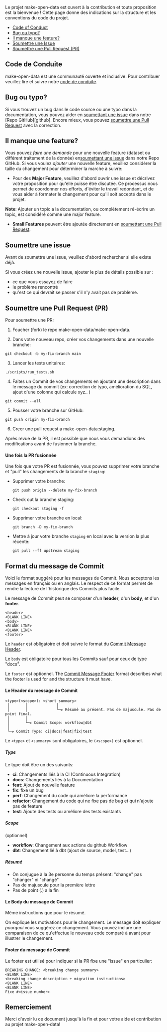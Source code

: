 Le projet make-open-data est ouvert à la contribution et toute proposition est la bienvenue !
Cette page donne des indications sur la structure et les conventions du code du projet.




- [Code of Conduct](#coc)
- [Bug ou typo?](#bugtypo)
- [Il manque une feature?](#feature)
- [Soumettre une Issue](#submit-issue)
- [Soumettre une Pull Request (PR)](#submit-pr)


## <a name="coc"></a> Code de Conduite


make-open-data est une communauté ouverte et inclusive. Pour contribuer veuillez lire et suivre notre [code de conduite][coc].


## <a name="bugtypo"></a> Bug ou typo?


Si vous trouvez un bug dans le code source ou une typo dans la documentation, vous pouvez aider en [soumettant une issue](#submit-issue) dans notre [Repo GitHub][github].
Encore mieux, vous pouvez [soumettre une Pull Request](#submit-pr) avec la correction.




## <a name="feature"></a> Il manque une feature?
Vous pouvez *faire une demande* pour une nouvelle feature (dataset ou différent traitement de la donnée) en[soumettant une issue](#submit-issue) dans notre Repo GitHub.
Si vous voulez *ajouter* une nouvelle feature, veuillez considérer la taille du changement pour déterminer la marche à suivre:


* Pour des **Major Feature**, veuillez d'abord ouvrir une issue et décrivez votre proposition pour qu'elle puisse être discutée.
 Ce processus nous permet de coordonner nos efforts, d'éviter le travail redondant, et de vous aider à formater le changement pour qu'il soit accepté dans le projet.


 **Note**: Ajouter un topic a la documentation, ou complètement ré-écrire un topic, est considéré comme une major feature.


* **Small Features** peuvent être ajoutée directement en [soumettant une Pull Request](#submit-pr).


## <a name="submit-issue"></a> Soumettre une issue
Avant de soumettre une issue, veuillez d'abord rechercher si elle existe déjà.


Si vous créez une nouvelle issue, ajouter le plus de détails possible sur :
- ce que vous essayez de faire
- le problème rencontré
- qu'est ce qui devrait se passer s'il n'y avait pas de problème.


## <a name="submit-issue"></a> Soumettre une Pull Request (PR)
Pour soumettre une PR:


1. Foucher (fork) le repo make-open-data/make-open-data.


2. Dans votre nouveau repo, créer vos changements dans une nouvelle branche:


```shell
git checkout -b my-fix-branch main
```

3. Lancer les tests unitaires:
```shell
./scripts/run_tests.sh
```

4. Faites un Commit de vos changements en ajoutant une description dans le message du commit (ex: correction de typo, amélioration du SQL, ajout d'une colonne qui calcule xyz.. )
```shell
git commit --all
```
5. Pousser votre branche sur GitHub:
```shell
git push origin my-fix-branch
```
6. Creer une pull request a make-open-data:staging.


Après revue de la PR, il est possible que nous vous demandions des modifications avant de fusionner la branche.


#### Une fois la PR fusionnée


Une fois que votre PR est fusionnée, vous pouvez supprimer votre branche et "pull" les changements de la branche `staging`:


* Supprimer votre branche:


   ```shell
   git push origin --delete my-fix-branch
   ```


* Check out la branche staging:


   ```shell
   git checkout staging -f
   ```


* Supprimer votre branche en local:


   ```shell
   git branch -D my-fix-branch
   ```


* Mettre à jour votre branche `staging` en local avec la version la plus récente:


   ```shell
   git pull --ff upstream staging
   ```


## <a name="commit"></a> Format du message de Commit


Voici le format suggéré pour les messages de Commit. Nous acceptons les messages en français ou en anglais.
Le respect de ce format permet de rendre la lecture de l'historique des Commits plus facile.


Le message de Commit peut se composer d'un **header**, d'un **body**, et d'un **footer**.




```
<header>
<BLANK LINE>
<body>
<BLANK LINE>
<BLANK LINE>
<footer>
```


Le `header` est obligatoire et doit suivre le format du [Commit Message Header](#commit-header).


Le `body` est obligatoire pour tous les Commits sauf pour ceux de type "docs".


Le `footer` est optionnel. The [Commit Message Footer](#commit-footer) format describes what the footer is used for and the structure it must have.




#### <a name="commit-header"></a>Le Header du message de Commit


```
<type>(<scope>): <short summary>
 │       │             │
 │       │             └─⫸ Résumé au présent. Pas de majuscule. Pas de point final.
 │       │
 │       └─⫸ Commit Scope: workflow|dbt
 │
 └─⫸ Commit Type: ci|docs|feat|fix|test
```


Le `<type>` et `<summary>` sont obligatoires, le `(<scope>)` est optionnel.




##### Type


Le type doit être un des suivants:


* **ci**: Changements liés à la CI (Continuous Integration)
* **docs**: Changements liés à la Documentation
* **feat**: Ajout de nouvelle feature
* **fix**: fixe un bug
* **perf**: Changement du code qui améliore la performance
* **refactor**: Changement du code qui ne fixe pas de bug et qui n'ajoute pas de feature
* **test**: Ajoute des tests ou améliore des tests existants


##### Scope
(optionnel)
* **workflow**: Changement aux actions du github Workflow
* **dbt**: Changement lié à dbt (ajout de source, model, test...)


##### Résumé


* On conjugue à la 3e personne du temps présent: "change" pas "changer" ni "changé"
* Pas de majuscule pour la première lettre
* Pas de point (.) a la fin




#### <a name="commit-body"></a>Le Body du message de Commit


Même instructions que pour le résumé.


On explique les motivations pour le changement. Le message doit expliquer _pourquoi_ vous suggérez ce changement.
Vous pouvez inclure une comparaison de ce qu'effectue le nouveau code comparé à avant pour illustrer le changement.




#### <a name="commit-footer"></a>Footer du message de Commit


Le footer est utilisé pour indiquer si la PR fixe une "issue" en particulier:


```
BREAKING CHANGE: <breaking change summary>
<BLANK LINE>
<breaking change description + migration instructions>
<BLANK LINE>
<BLANK LINE>
Fixe #<issue number>
```


## Remerciement
Merci d'avoir lu ce document jusqu'à la fin et pour votre aide et contribution au projet make-open-data!




[coc]: https://github.com/make-open-data/make-open-data/blob/main/CODE_DE_CONDUITE.md